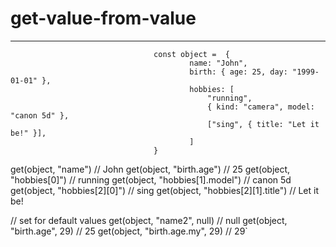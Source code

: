 # get-value-from-value
___ 

```
                                const object =  {
                                        name: "John",
                                        birth: { age: 25, day: "1999-01-01" },
                                        hobbies: [
                                            "running",
                                            { kind: "camera", model: "canon 5d" },
                                            ["sing", { title: "Let it be!" }],
                                        ]
                                }
````

get(object, "name") // John
get(object, "birth.age") // 25
get(object, "hobbies[0]") // running
get(object, "hobbies[1].model") // canon 5d
get(object, "hobbies[2][0]") // sing
get(object, "hobbies[2][1].title") // Let it be!

// set for default values
get(object, "name2", null) // null
get(object, "birth.age", 29) // 25
get(object, "birth.age.my", 29) // 29`
